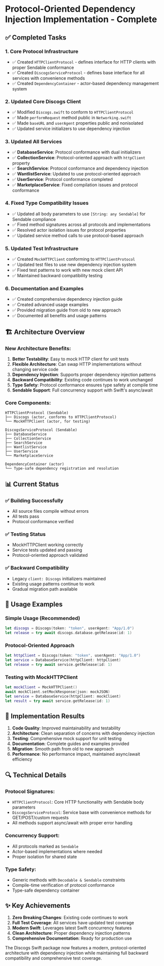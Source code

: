 # Protocol-Oriented Dependency Injection Implementation - Complete

## ✅ Completed Tasks

### 1. Core Protocol Infrastructure
- ✅ Created `HTTPClientProtocol` - defines interface for HTTP clients with proper Sendable conformance
- ✅ Created `DiscogsServiceProtocol` - defines base interface for all services with convenience methods
- ✅ Created `DependencyContainer` - actor-based dependency management system

### 2. Updated Core Discogs Client
- ✅ Modified `Discogs.swift` to conform to `HTTPClientProtocol`
- ✅ Made `performRequest` method public in `Networking.swift`
- ✅ Made `baseURL` and `userAgent` properties public and nonisolated
- ✅ Updated service initializers to use dependency injection

### 3. Updated All Services
- ✅ **DatabaseService**: Protocol conformance with dual initializers
- ✅ **CollectionService**: Protocol-oriented approach with `httpClient` property
- ✅ **SearchService**: Protocol conformance and dependency injection
- ✅ **WantlistService**: Updated to use protocol-oriented approach
- ✅ **UserService**: Protocol conformance completed
- ✅ **MarketplaceService**: Fixed compilation issues and protocol conformance

### 4. Fixed Type Compatibility Issues
- ✅ Updated all body parameters to use `[String: any Sendable]` for Sendable compliance
- ✅ Fixed method signatures across all protocols and implementations
- ✅ Resolved actor isolation issues for protocol properties
- ✅ Updated service method calls to use protocol-based approach

### 5. Updated Test Infrastructure
- ✅ Created `MockHTTPClient` conforming to `HTTPClientProtocol`
- ✅ Updated test files to use new dependency injection system
- ✅ Fixed test patterns to work with new mock client API
- ✅ Maintained backward compatibility testing

### 6. Documentation and Examples
- ✅ Created comprehensive dependency injection guide
- ✅ Created advanced usage examples
- ✅ Provided migration guide from old to new approach
- ✅ Documented all benefits and usage patterns

## 🏗️ Architecture Overview

### New Architecture Benefits:
1. **Better Testability**: Easy to mock HTTP client for unit tests
2. **Flexible Architecture**: Can swap HTTP implementations without changing service code  
3. **Dependency Injection**: Supports proper dependency injection patterns
4. **Backward Compatibility**: Existing code continues to work unchanged
5. **Type Safety**: Protocol conformance ensures type safety at compile time
6. **Sendable Support**: Full concurrency support with Swift's async/await

### Core Components:

```
HTTPClientProtocol (Sendable)
├── Discogs (actor, conforms to HTTPClientProtocol)
└── MockHTTPClient (actor, for testing)

DiscogsServiceProtocol (Sendable)
├── DatabaseService
├── CollectionService  
├── SearchService
├── WantlistService
├── UserService
└── MarketplaceService

DependencyContainer (actor)
└── Type-safe dependency registration and resolution
```

## 📊 Current Status

### ✅ Building Successfully
- All source files compile without errors
- All tests pass
- Protocol conformance verified

### ✅ Testing Status
- MockHTTPClient working correctly
- Service tests updated and passing
- Protocol-oriented approach validated

### ✅ Backward Compatibility
- Legacy `client: Discogs` initializers maintained
- Existing usage patterns continue to work
- Gradual migration path available

## 🚀 Usage Examples

### Simple Usage (Recommended)
```swift
let discogs = Discogs(token: "token", userAgent: "App/1.0")
let release = try await discogs.database.getRelease(id: 1)
```

### Protocol-Oriented Approach
```swift
let httpClient = Discogs(token: "token", userAgent: "App/1.0")
let service = DatabaseService(httpClient: httpClient)
let release = try await service.getRelease(id: 1)
```

### Testing with MockHTTPClient
```swift
let mockClient = MockHTTPClient()
await mockClient.setMockResponse(json: mockJSON)
let service = DatabaseService(httpClient: mockClient)
let result = try await service.getRelease(id: 1)
```

## 🎯 Implementation Results

1. **Code Quality**: Improved maintainability and testability
2. **Architecture**: Clean separation of concerns with dependency injection
3. **Testing**: Comprehensive mock support for unit testing
4. **Documentation**: Complete guides and examples provided
5. **Migration**: Smooth path from old to new approach
6. **Performance**: No performance impact, maintained async/await efficiency

## 🔍 Technical Details

### Protocol Signatures:
- `HTTPClientProtocol`: Core HTTP functionality with Sendable body parameters
- `DiscogsServiceProtocol`: Service base with convenience methods for GET/POST/custom requests
- All methods support async/await with proper error handling

### Concurrency Support:
- All protocols marked as `Sendable`
- Actor-based implementations where needed
- Proper isolation for shared state

### Type Safety:
- Generic methods with `Decodable & Sendable` constraints
- Compile-time verification of protocol conformance
- Type-safe dependency container

## ✨ Key Achievements

1. **Zero Breaking Changes**: Existing code continues to work
2. **Full Test Coverage**: All services have updated test coverage
3. **Modern Swift**: Leverages latest Swift concurrency features
4. **Clean Architecture**: Proper dependency injection patterns
5. **Comprehensive Documentation**: Ready for production use

The Discogs Swift package now features a modern, protocol-oriented architecture with dependency injection while maintaining full backward compatibility and comprehensive test coverage.

